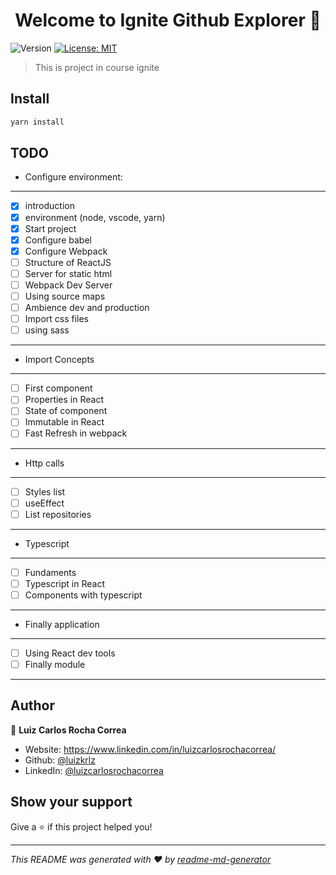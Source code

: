 <h1 align="center">Welcome to Ignite Github Explorer 👋</h1>
<p>
  <img alt="Version" src="https://img.shields.io/badge/version-1.0.0-blue.svg?cacheSeconds=2592000" />
  <a href="#" target="_blank">
    <img alt="License: MIT" src="https://img.shields.io/badge/License-MIT-yellow.svg" />
  </a>
</p>

> This is project in course ignite

## Install

```sh
yarn install
```

## TODO

- Configure environment:

---

- [x] introduction
- [x] environment (node, vscode, yarn)
- [x] Start project
- [x] Configure babel
- [x] Configure Webpack
- [ ] Structure of ReactJS
- [ ] Server for static html
- [ ] Webpack Dev Server
- [ ] Using source maps
- [ ] Ambience dev and production
- [ ] Import css files
- [ ] using sass

---

- Import Concepts

---

- [ ] First component
- [ ] Properties in React
- [ ] State of component
- [ ] Immutable in React
- [ ] Fast Refresh in webpack

---

- Http calls

---

- [ ] Styles list
- [ ] useEffect
- [ ] List repositories

---

- Typescript

---

- [ ] Fundaments
- [ ] Typescript in React
- [ ] Components with typescript

---

- Finally application

---

- [ ] Using React dev tools
- [ ] Finally module

---

## Author

👤 **Luiz Carlos Rocha Correa**

- Website: https://www.linkedin.com/in/luizcarlosrochacorrea/
- Github: [@luizkrlz](https://github.com/luizkrlz)
- LinkedIn: [@luizcarlosrochacorrea](https://linkedin.com/in/luizcarlosrochacorrea)

## Show your support

Give a ⭐️ if this project helped you!

---

_This README was generated with ❤️ by [readme-md-generator](https://github.com/kefranabg/readme-md-generator)_
